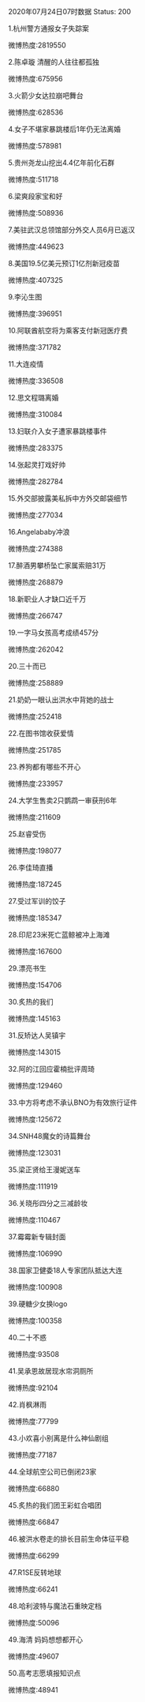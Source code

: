 2020年07月24日07时数据
Status: 200

1.杭州警方通报女子失踪案

微博热度:2819550

2.陈卓璇 清醒的人往往都孤独

微博热度:675956

3.火箭少女达拉崩吧舞台

微博热度:628536

4.女子不堪家暴跳楼后1年仍无法离婚

微博热度:578981

5.贵州尧龙山挖出4.4亿年前化石群

微博热度:511718

6.梁爽段家宝和好

微博热度:508936

7.美驻武汉总领馆部分外交人员6月已返汉

微博热度:449623

8.美国19.5亿美元预订1亿剂新冠疫苗

微博热度:407325

9.李沁生图

微博热度:396951

10.阿联酋航空将为乘客支付新冠医疗费

微博热度:371782

11.大连疫情

微博热度:336508

12.思文程璐离婚

微博热度:310084

13.妇联介入女子遭家暴跳楼事件

微博热度:283375

14.张起灵打戏好帅

微博热度:282784

15.外交部披露美私拆中方外交邮袋细节

微博热度:277034

16.Angelababy冲浪

微博热度:274388

17.醉酒男攀桥坠亡家属索赔31万

微博热度:268879

18.新职业人才缺口近千万

微博热度:266747

19.一字马女孩高考成绩457分

微博热度:262042

20.三十而已

微博热度:258889

21.奶奶一眼认出洪水中背她的战士

微博热度:252418

22.在图书馆收获爱情

微博热度:251785

23.养狗都有哪些不开心

微博热度:233957

24.大学生售卖2只鹦鹉一审获刑6年

微博热度:211609

25.赵睿受伤

微博热度:198077

26.李佳琦直播

微博热度:187245

27.受过军训的饺子

微博热度:185347

28.印尼23米死亡蓝鲸被冲上海滩

微博热度:167600

29.漂亮书生

微博热度:154706

30.炙热的我们

微博热度:145163

31.反矫达人吴镇宇

微博热度:143015

32.阿的江回应霍楠批评周琦

微博热度:129460

33.中方将考虑不承认BNO为有效旅行证件

微博热度:125672

34.SNH48魔女的诗篇舞台

微博热度:123031

35.梁正贤给王漫妮送车

微博热度:111919

36.关晓彤四分之三减龄妆

微博热度:110467

37.霉霉新专辑封面

微博热度:106990

38.国家卫健委18人专家团队抵达大连

微博热度:100908

39.硬糖少女换logo

微博热度:100358

40.二十不惑

微博热度:93508

41.吴承恩故居现水帘洞厕所

微博热度:92104

42.肖枫淋雨

微博热度:77799

43.小欢喜小别离是什么神仙剧组

微博热度:77187

44.全球航空公司已倒闭23家

微博热度:66880

45.炙热的我们团王彩虹合唱团

微博热度:66847

46.被洪水卷走的排长目前生命体征平稳

微博热度:66299

47.R1SE反转地球

微博热度:66241

48.哈利波特与魔法石重映定档

微博热度:50096

49.海清 妈妈想想都开心

微博热度:49607

50.高考志愿填报知识点

微博热度:48941

